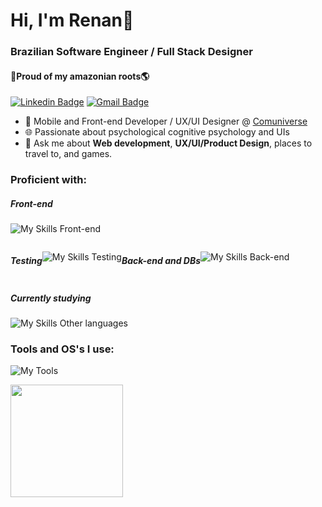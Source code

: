 <h1>Hi, I'm Renan👋</h1>
<h3>Brazilian Software Engineer / Full Stack Designer</h3>
<h4>🌳Proud of my amazonian roots🌎</h3>
<!---([![Personal Badge](https://img.shields.io/badge/-Website-6633cc?style=flat-square&logo=Me&logoColor=white&link=https://www.fernandakipper.com/)](https://fernandakipper.com/)-->

[![Linkedin Badge](https://img.shields.io/badge/-LinkedIn-6633cc?style=flat-square&logo=Linkedin&logoColor=white&link=https://www.linkedin.com/in/renanr0cha/)](https://www.linkedin.com/in/renanr0cha/)
[![Gmail Badge](https://img.shields.io/badge/-renanrochadev@gmail.com-6633cc?style=flat-square&logo=Gmail&logoColor=white&link=mailto:renanrochadev@gmail.com)](mailto:renanrochadev@gmail.com)


- 🔭 Mobile and Front-end Developer / UX/UI Designer @ [Comuniverse](https://www.comuniverse.com.br/)
- 🌐 Passionate about psychological cognitive psychology and UIs
- 💬 Ask me about **Web development**, **UX/UI/Product Design**, places to travel to, and games.

<h3 align="left">Proficient with:</h3>

<h5>Front-end</h5>

![My Skills Front-end](https://go-skill-icons.vercel.app/api/icons?i=js,html,css,ts,react,nextjs,nuxtjs,vue,vuetify,tailwind,astro,materialui,bootstrap,sass,styledcomponents)
<be>
<div style="display: flex; justify-content: flex-start; aliggn-items: flex-start;">
<h5>Testing</h5>

![My Skills Testing](https://go-skill-icons.vercel.app/api/icons?i=jest,selenium,playwright)
<br>
<h5>Back-end and DBs</h5>

![My Skills Back-end](https://go-skill-icons.vercel.app/api/icons?i=nodejs,express,prisma,sqlite,mysql,postgres)
<br>
</div>

<h5>Currently studying</h5>

![My Skills Other languages](https://go-skill-icons.vercel.app/api/icons?i=py,cs,swift)


<h3 align="left">Tools and OS's I use:</h3>

![My Tools](https://go-skill-icons.vercel.app/api/icons?i=figma,vscode,visualstudio,androidstudio,webstorm,bash,docker,git,github,npm,datagrip,insomnia,postman,vercel,vite,yarn,codepen,discord,jira,miro,edge,chrome,excel,gmail,notion,obsidian,windows,apple,linux,ubuntu)


<div>
<img height="180em" src="https://github-readme-stats.vercel.app/api/top-langs/?username=renanr0cha&layout=compact&langs_count=7&theme=dracula"/>
</div>

